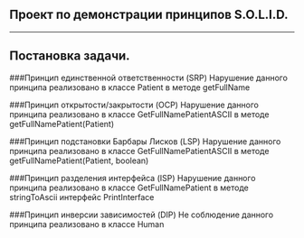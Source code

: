 ## Проект по демонстрации принципов S.O.L.I.D.
_____________________________________________________________
## Постановка задачи.
	
###Принцип единственной ответственности (SRP)
	Нарушение данного принципа реализовано в классе Patient в методе getFullName
	
###Принцип открытости/закрытости (OCP)
	Нарушение данного принципа реализовано в классе GetFullNamePatientASCII в методе getFullNamePatient(Patient)
	
###Принцип подстановки Барбары Лисков (LSP)
	Нарушение данного принципа реализовано в классе GetFullNamePatientASCII в методе getFullNamePatient(Patient, boolean)
	
###Принцип разделения интерфейса (ISP)
	Нарушение данного принципа реализовано в классе GetFullNamePatient в методе stringToAscii интерфейс PrintInterface
	
###Принцип инверсии зависимостей (DIP)
	Не соблюдение данного принципа реализовано в классе Human